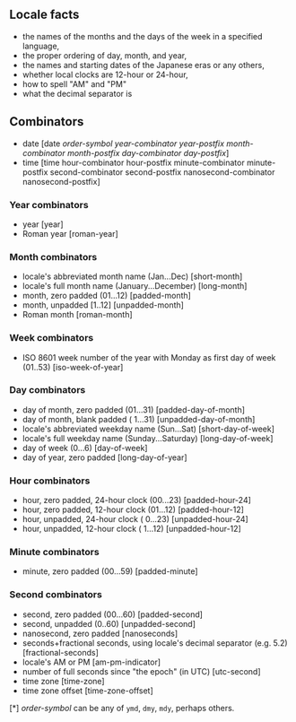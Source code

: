  ## Locale facts
 
 * the names of the months and the days of the week in a specified language,
 * the proper ordering of day, month, and year,
 * the names and starting dates of the Japanese eras or any others,
 * whether local clocks are 12-hour or 24-hour,
 * how to spell "AM" and "PM"
 * what the decimal separator is

## Combinators

* date [date *order-symbol year-combinator year-postfix month-combinator month-postfix day-combinator day-postfix*]
* time [time hour-combinator hour-postfix minute-combinator minute-postfix second-combinator second-postfix nanosecond-combinator nanosecond-postfix]

### Year combinators

* year [year]
* Roman year [roman-year]

### Month combinators

* locale's abbreviated month name (Jan...Dec) [short-month]
* locale's full month name (January...December) [long-month]
* month, zero padded (01...12) [padded-month]
* month, unpadded [1..12] [unpadded-month]
* Roman month [roman-month]

### Week combinators

* ISO 8601 week number of the year with Monday as first day of week (01..53) [iso-week-of-year]

### Day combinators

* day of month, zero padded (01...31) [padded-day-of-month]
* day of month, blank padded ( 1...31) [unpadded-day-of-month]
* locale's abbreviated weekday name (Sun...Sat) [short-day-of-week]
* locale's full weekday name (Sunday...Saturday) [long-day-of-week]
* day of week (0...6) [day-of-week]
* day of year, zero padded [long-day-of-year] 

### Hour combinators

* hour, zero padded, 24-hour clock (00...23) [padded-hour-24]
* hour, zero padded, 12-hour clock (01...12) [padded-hour-12]
* hour, unpadded, 24-hour clock ( 0...23) [unpadded-hour-24]
* hour, unpadded, 12-hour clock ( 1...12) [unpadded-hour-12]

### Minute combinators

* minute, zero padded (00...59) [padded-minute]

### Second combinators

* second, zero padded (00...60) [padded-second]
* second, unpadded (0..60) [unpadded-second]
* nanosecond, zero padded [nanoseconds]
* seconds+fractional seconds, using locale's decimal separator (e.g. 5.2) [fractional-seconds]
* locale's AM or PM [am-pm-indicator]
* number of full seconds since "the epoch" (in UTC) [utc-second]
* time zone [time-zone]
* time zone offset [time-zone-offset]

[*] *order-symbol* can be any of `ymd`, `dmy`, `mdy`, perhaps others.
